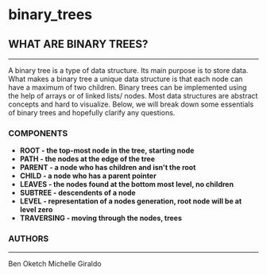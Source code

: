 # binary_trees

## WHAT ARE BINARY TREES?
---
A binary tree is a type of data structure. Its main purpose is to store data. What makes a binary tree a unique data structure is that each node can have a maximum of two children. Binary trees can be implemented using the help of arrays or of linked lists/ nodes. Most data structures are abstract concepts and hard to visualize. Below, we will break down some essentials of binary trees and hopefully clarify any questions.

### COMPONENTS
* **ROOT - the top-most node in the tree, starting node**
* **PATH - the nodes at the edge of the tree**
* **PARENT - a node who has children and isn't the root**
* **CHILD - a node who has a parent pointer**
* **LEAVES - the nodes found at the bottom most level, no children**
* **SUBTREE - descendents of a node**
* **LEVEL - representation of a nodes generation, root node will be at level zero**
* **TRAVERSING - moving through the nodes, trees**

### AUTHORS
---
Ben Oketch
Michelle Giraldo
